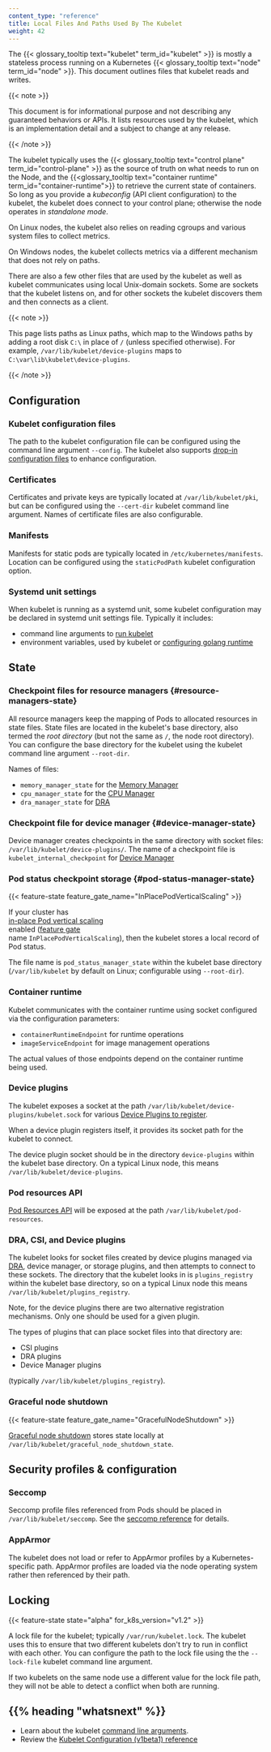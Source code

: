 ```yaml
---
content_type: "reference"
title: Local Files And Paths Used By The Kubelet
weight: 42
---
```


The {{< glossary_tooltip text="kubelet" term_id="kubelet" >}} is mostly a stateless
process running on a Kubernetes {{< glossary_tooltip text="node" term_id="node" >}}.
This document outlines files that kubelet reads and writes.

{{< note >}}

This document is for informational purpose and not describing any guaranteed behaviors or APIs.
It lists resources used by the kubelet, which is an implementation detail and a subject to change at any release.

{{< /note >}}

The kubelet typically uses the {{< glossary_tooltip text="control plane" term_id="control-plane" >}} as
the source of truth on what needs to run on the Node, and the
{{<glossary_tooltip text="container runtime" term_id="container-runtime">}} to retrieve
the current state of containers. So long as you provide a _kubeconfig_ (API client configuration)
to the kubelet, the kubelet does connect to your control plane; otherwise the node operates in
_standalone mode_.

On Linux nodes, the kubelet also relies on reading cgroups and various system files to collect metrics.

On Windows nodes, the kubelet collects metrics via a different mechanism that does not rely on
paths.

There are also a few other files that are used by the kubelet as well as kubelet communicates using local Unix-domain sockets. Some are sockets that the
kubelet listens on, and for other sockets the kubelet discovers them and then connects
as a client.

{{< note >}}

This page lists paths as Linux paths, which map to the Windows paths by adding a root disk
`C:\` in place of `/` (unless specified otherwise). For example, `/var/lib/kubelet/device-plugins` maps to `C:\var\lib\kubelet\device-plugins`.

{{< /note >}}

## Configuration

### Kubelet configuration files

The path to the kubelet configuration file can be configured
using the command line argument `--config`. The kubelet also supports
[drop-in configuration files](/docs/tasks/administer-cluster/kubelet-config-file/#kubelet-conf-d)
to enhance configuration.

### Certificates

Certificates and private keys are typically located at `/var/lib/kubelet/pki`,
but can be configured using the `--cert-dir` kubelet command line argument.
Names of certificate files are also configurable.

### Manifests

Manifests for static pods are typically located in `/etc/kubernetes/manifests`.
Location can be configured using the `staticPodPath` kubelet configuration option.

### Systemd unit settings

When kubelet is running as a systemd unit, some kubelet configuration may be declared
in systemd unit settings file. Typically it includes:

- command line arguments to [run kubelet](/docs/reference/command-line-tools-reference/kubelet/)
- environment variables, used by kubelet or [configuring golang runtime](https://pkg.go.dev/runtime#hdr-Environment_Variables)

## State

### Checkpoint files for resource managers {#resource-managers-state}

All resource managers keep the mapping of Pods to allocated resources in state files.
State files are located in the kubelet's base directory, also termed the _root directory_
(but not the same as `/`, the node root directory). You can configure the base directory
for the kubelet
using the kubelet command line argument `--root-dir`.

Names of files:

- `memory_manager_state` for the [Memory Manager](/docs/tasks/administer-cluster/memory-manager/)
- `cpu_manager_state` for the [CPU Manager](/docs/tasks/administer-cluster/cpu-management-policies/)
- `dra_manager_state` for [DRA](/docs/concepts/scheduling-eviction/dynamic-resource-allocation/)

### Checkpoint file for device manager {#device-manager-state}

Device manager creates checkpoints in the same directory with socket files: `/var/lib/kubelet/device-plugins/`.
The name of a checkpoint file is `kubelet_internal_checkpoint` for [Device Manager](/docs/concepts/extend-kubernetes/compute-storage-net/device-plugins/#device-plugin-integration-with-the-topology-manager)

### Pod status checkpoint storage {#pod-status-manager-state}

{{< feature-state feature_gate_name="InPlacePodVerticalScaling" >}}

If your cluster has  
[in-place Pod vertical scaling](/docs/concepts/workloads/autoscaling/#in-place-resizing)  
enabled ([feature gate](/docs/reference/command-line-tools-reference/feature-gates/)  
name `InPlacePodVerticalScaling`), then the kubelet stores a local record of Pod status.  

The file name is `pod_status_manager_state` within the kubelet base directory
(`/var/lib/kubelet` by default on Linux; configurable using `--root-dir`).

### Container runtime

Kubelet communicates with the container runtime using socket configured via the
configuration parameters:

- `containerRuntimeEndpoint` for runtime operations
- `imageServiceEndpoint` for image management operations

The actual values of those endpoints depend on the container runtime being used.

### Device plugins

The kubelet exposes a socket at the path `/var/lib/kubelet/device-plugins/kubelet.sock` for
various [Device Plugins to register](/docs/concepts/extend-kubernetes/compute-storage-net/device-plugins/#device-plugin-implementation).

When a device plugin registers itself, it provides its socket path for the kubelet to connect.

The device plugin socket should be in the directory `device-plugins` within the kubelet base
directory. On a typical Linux node, this means `/var/lib/kubelet/device-plugins`.

### Pod resources API

[Pod Resources API](/docs/concepts/extend-kubernetes/compute-storage-net/device-plugins/#monitoring-device-plugin-resources)
will be exposed at the path `/var/lib/kubelet/pod-resources`.

### DRA, CSI, and Device plugins

The kubelet looks for socket files created by device plugins managed via [DRA](/docs/concepts/scheduling-eviction/dynamic-resource-allocation/),
device manager, or storage plugins, and then attempts to connect
to these sockets. The directory that the kubelet looks in is `plugins_registry` within the kubelet base
directory, so on a typical Linux node this means `/var/lib/kubelet/plugins_registry`.

Note, for the device plugins there are two alternative registration mechanisms. Only one should be used for a given plugin.

The types of plugins that can place socket files into that directory are:

- CSI plugins
- DRA plugins
- Device Manager plugins

(typically `/var/lib/kubelet/plugins_registry`).

### Graceful node shutdown

{{< feature-state feature_gate_name="GracefulNodeShutdown" >}}

[Graceful node shutdown](docs/concepts/cluster-administration/node-shutdown/#graceful-node-shutdown)
stores state locally at `/var/lib/kubelet/graceful_node_shutdown_state`.

## Security profiles & configuration

### Seccomp

Seccomp profile files referenced from Pods should be placed in `/var/lib/kubelet/seccomp`.
See the [seccomp reference](/docs/reference/node/seccomp/) for details.

### AppArmor

The kubelet does not load or refer to AppArmor profiles by a Kubernetes-specific path.
AppArmor profiles are loaded via the node operating system rather then referenced by their path.

## Locking

{{< feature-state state="alpha" for_k8s_version="v1.2" >}}


A lock file for the kubelet; typically `/var/run/kubelet.lock`. The kubelet uses this to ensure
that two different kubelets don't try to run in conflict with each other.
You can configure the path to the lock file using the the `--lock-file` kubelet command line argument.

If two kubelets on the same node use a different value for the lock file path, they will not be able to
detect a conflict when both are running.


## {{% heading "whatsnext" %}}

- Learn about the kubelet [command line arguments](/docs/reference/command-line-tools-reference/kubelet/).
- Review the [Kubelet Configuration (v1beta1) reference](/docs/reference/config-api/kubelet-config.v1beta1/)
